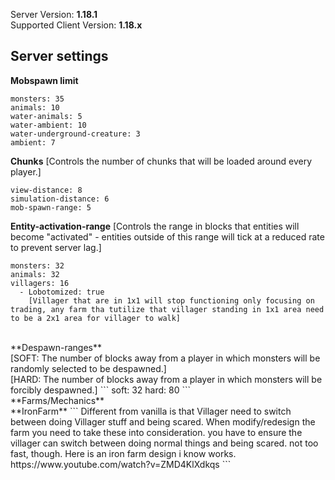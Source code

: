 Server Version: **1.18.1**<br>
Supported Client Version: **1.18.x**

## Server settings

**Mobspawn limit**
```
monsters: 35
animals: 10
water-animals: 5
water-ambient: 10
water-underground-creature: 3
ambient: 7
```
**Chunks**
[Controls the number of chunks that will be loaded around every player.]
```
view-distance: 8
simulation-distance: 6
mob-spawn-range: 5
```
**Entity-activation-range** 
[Controls the range in blocks that entities will become "activated" - entities outside of this range will tick at a reduced rate to prevent server lag.]
```
monsters: 32
animals: 32
villagers: 16
  - Lobotomized: true
    [Villager that are in 1x1 will stop functioning only focusing on trading, any farm tha tutilize that villager standing in 1x1 area need to be a 2x1 area for villager to walk]

```
<br>
**Despawn-ranges**
<br>
[SOFT: The number of blocks away from a player in which monsters will be randomly selected to be despawned.]
<br>
[HARD: The number of blocks away from a player in which monsters will be forcibly despawned.]
```
soft: 32
hard: 80
```
<br>
**Farms/Mechanics**
<br>
**IronFarm**
```
Different from vanilla is that Villager need to switch between doing Villager stuff and being scared.
When modify/redesign the farm you need to take these into consideration. you have to ensure the villager can switch between doing normal things and being scared. not too fast, though. 
Here is an iron farm design i know works.
https://www.youtube.com/watch?v=ZMD4KlXdkqs
```
